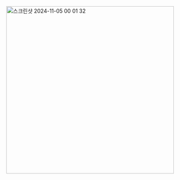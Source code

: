 <img width="445" alt="스크린샷 2024-11-05 00 01 32" src="https://github.com/user-attachments/assets/e33e7bbe-82aa-4fa5-ad5e-535b7519939b">
